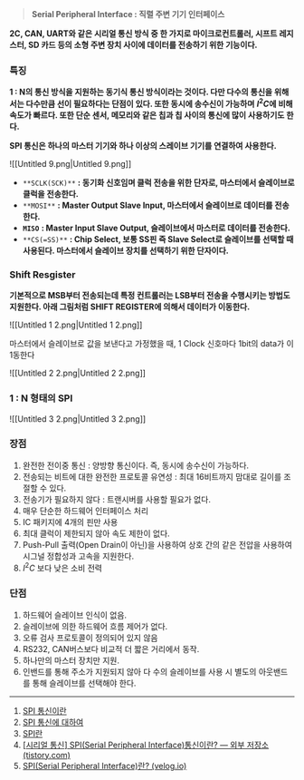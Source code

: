 > **Serial Peripheral Interface : 직렬 주변 기기 인터페이스**

**2C, CAN, UART와 같은 시리얼 통신 방식 중 한 가지로 마이크로컨트롤러, 시프트 레지스터, SD 카드 등의 소형 주변 장치 사이에 데이터를 전송하기 위한 기능이다.**

  

### 특징

**1 : N의 통신 방식을 지원하는 동기식 통신 방식이라는 것이다. 다만 다수의 통신을 위해서는 다수만큼 선이 필요하다는 단점이 있다. 또한 동시에 송수신이 가능하며** **$I^2C$**﻿**에 비해 속도가 빠르다. 또한 단순 센서, 메모리와 같은 칩과 칩 사이의 통신에 많이 사용하기도 한다.**

**SPI 통신은 하나의 마스터 기기와 하나 이상의 스레이브 기기를 연결하여 사용한다.**

![[Untitled 9.png|Untitled 9.png]]

- `**SCLK(SCK)**` **: 동기화 신호임며 클럭 전송을 위한 단자로, 마스터에서 슬레이브로 클럭을 전송한다.**
- `**MOSI**` **: Master Output Slave Input, 마스터에서 슬레이브로 데이터를 전송한다.**
- **`MISO`** **: Master Input Slave Output, 슬레이브에서 마스터로 데이터를 전송한다.**
- `**CS(=SS)**` **: Chip Select, 보통 SS핀 즉 Slave Select로 슬레이브를 선택할 때 사용된다. 마스터에서 슬레이브 장치를 선택하기 위한 단자이다.**

  

### Shift Resgister

**기본적으로 MSB부터 전송되는데 특정 컨트롤러는 LSB부터 전송을 수행시키는 방법도 지원한다. 아래 그림처럼 SHIFT REGISTER에 의해서 데이터가 이동한다.**

![[Untitled 1 2.png|Untitled 1 2.png]]

마스터에서 슬레이브로 값을 보낸다고 가정했을 때, 1 Clock 신호마다 1bit의 data가 이1동한다

![[Untitled 2 2.png|Untitled 2 2.png]]

  

### 1 : N 형태의 SPI

![[Untitled 3 2.png|Untitled 3 2.png]]

  

  

### 장점

1. 완전한 전이중 통신 : 양방향 통신이다. 즉, 동시에 송수신이 가능하다.
2. 전송되는 비트에 대한 완전한 프로토콜 유연성 : 최대 16비트까지 맘대로 길이를 조절할 수 있다.
3. 전송기가 필요하지 않다 : 트랜시버를 사용할 필요가 없다.
4. 매우 단순한 하드웨어 인터페이스 처리
5. IC 패키지에 4개의 핀만 사용
6. 최대 클럭이 제한되지 않아 속도 제한이 없다.
7. Push-Pull 출력(Open Drain이 아닌)을 사용하여 상호 간의 같은 전압을 사용하여 시그널 정합성과 고속을 지원한다.
8. $I^2C$﻿ 보다 낮은 소비 전력

  

### 단점

1. 하드웨어 슬레이브 인식이 없음.
2. 슬레이브에 의한 하드웨어 흐름 제어가 없다.
3. 오류 검사 프로토콜이 정의되어 있지 않음
4. RS232, CAN버스보다 비교적 더 짧은 거리에서 동작.
5. 하나만의 마스터 장치만 지원.
6. 인밴드를 통해 주소가 지원되지 않아 다 수의 슬레이브를 사용 시 별도의 아웃밴드를 통해 슬레이브를 선택해야 한다.

  

  

---

1. [SPI 통신이란](https://aliencoder.tistory.com/92)
2. [SPI 통신에 대하여](https://blog.naver.com/emperonics/221714005614)
3. [SPI란](https://velog.io/@lutein/SPISerial-Peripheral-Interface%EB%9E%80)
4. [[시리얼 통신] SPI(Serial Peripheral Interface)통신이란? — 외부 저장소 (tistory.com)](https://aliencoder.tistory.com/92)
5. [SPI(Serial Peripheral Interface)란? (velog.io)](https://velog.io/@lutein/SPISerial-Peripheral-Interface%EB%9E%80)